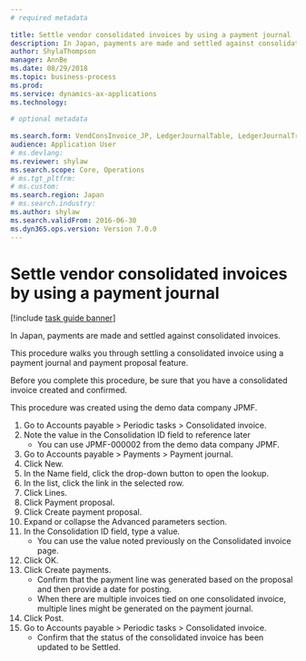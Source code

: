 ```yaml
--- 
# required metadata 
 
title: Settle vendor consolidated invoices by using a payment journal
description: In Japan, payments are made and settled against consolidated invoices. 
author: ShylaThompson
manager: AnnBe 
ms.date: 08/29/2018
ms.topic: business-process 
ms.prod:  
ms.service: dynamics-ax-applications 
ms.technology:  
 
# optional metadata 
 
ms.search.form: VendConsInvoice_JP, LedgerJournalTable, LedgerJournalTransVendPaym, VendPaymProposalEdit   
audience: Application User 
# ms.devlang:  
ms.reviewer: shylaw
ms.search.scope: Core, Operations 
# ms.tgt_pltfrm:  
# ms.custom:  
ms.search.region: Japan
# ms.search.industry: 
ms.author: shylaw
ms.search.validFrom: 2016-06-30 
ms.dyn365.ops.version: Version 7.0.0 
---
```

# Settle vendor consolidated invoices by using a payment journal

[!include [task guide banner](../../includes/task-guide-banner.md)]

In Japan, payments are made and settled against consolidated invoices.



This procedure walks you through settling a consolidated invoice using a payment journal and payment proposal feature. 



Before you complete this procedure, be sure that you have a consolidated invoice created and confirmed. 



This procedure was created using the demo data company JPMF.

1. Go to Accounts payable > Periodic tasks > Consolidated invoice.
2. Note the value in the Consolidation ID field to reference later
    * You can use JPMF-000002 from the demo data company JPMF.  
3. Go to Accounts payable > Payments > Payment journal.
4. Click New.
5. In the Name field, click the drop-down button to open the lookup.
6. In the list, click the link in the selected row.
7. Click Lines.
8. Click Payment proposal.
9. Click Create payment proposal.
10. Expand or collapse the Advanced parameters section.
11. In the Consolidation ID field, type a value.
    * You can use the value noted previously on the Consolidated invoice page.  
12. Click OK.
13. Click Create payments.
    * Confirm that the payment line was generated based on the proposal and then provide a date for posting.  
    * When there are multiple invoices tied on one consolidated invoice, multiple lines might be generated on the payment journal.  
14. Click Post.
15. Go to Accounts payable > Periodic tasks > Consolidated invoice.
    * Confirm that the status of the consolidated invoice has been updated to be Settled.  

